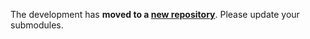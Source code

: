 The development has **moved to a [new repository](https://github.com/FriendsOfSymfony/UserBundle)**. Please update your submodules.
